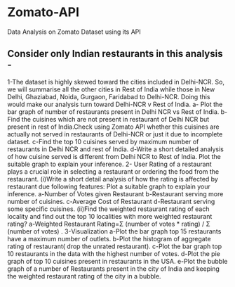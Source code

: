# Zomato-API
Data Analysis on Zomato Dataset using its API

## Consider only Indian restaurants in this analysis -

1-The dataset is highly skewed toward the cities included in Delhi-NCR. So, we will summarise all the other cities in Rest of India while those in New Delhi, Ghaziabad, Noida, Gurgaon, Faridabad to Delhi-NCR. Doing this would make our analysis turn toward Delhi-NCR v Rest of India.
 a- Plot the bar graph of number of restaurants present in Delhi NCR vs Rest of India.
 b-Find the cuisines which are not present in restaurant of Delhi NCR but present in rest of India.Check using Zomato API whether this cuisines are actually not served      in restaurants of Delhi-NCR or just it due to incomplete dataset.
 c-Find the top 10 cuisines served by maximum number of restaurants in Delhi NCR and rest of India.
 d-Write a short detailed analysis of how cuisine served is different from Delhi NCR to Rest of India. Plot the suitable graph to explain your inference.
2- User Rating of a restaurant plays a crucial role in selecting a restaurant or ordering the food from the restaurant.
 (i)Write a short detail analysis of how the rating is affected by restaurant due following features: Plot a suitable graph to explain your inference.
    a-Number of Votes given Restaurant
    b-Restaurant serving more number of cuisines.
    c-Average Cost of Restaurant
    d-Restaurant serving some specific cuisines.
 (ii)Find the weighted restaurant rating of each locality and find out the top 10 localities with more weighted restaurant rating?
    a-Weighted Restaurant Rating=Σ (number of votes * rating) / Σ (number of votes) .
3-Visualization
 a-Plot the bar graph top 15 restaurants have a maximum number of outlets.
 b-Plot the histogram of aggregate rating of restaurant( drop the unrated restaurant).
 c-Plot the bar graph top 10 restaurants in the data with the highest number of votes.
 d-Plot the pie graph of top 10 cuisines present in restaurants in the USA.
 e-Plot the bubble graph of a number of Restaurants present in the city of India and keeping the weighted restaurant rating of the city in a bubble.
